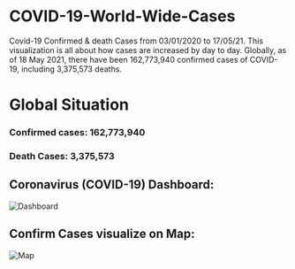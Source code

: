# COVID-19-World-Wide-Cases

Covid-19 Confirmed & death Cases from 03/01/2020 to 17/05/21. This visualization is all about how cases are increased by day to day. Globally, as of 18 May 2021, there have been 162,773,940 confirmed cases of COVID-19, including 3,375,573 deaths.

# Global Situation
### Confirmed cases: 162,773,940
### Death Cases: 3,375,573

## Coronavirus (COVID-19) Dashboard:
![Dashboard](https://user-images.githubusercontent.com/80674012/118807250-ac141f00-b8c5-11eb-9325-850ed0c036a7.png)

## Confirm Cases visualize on Map:
![Map](https://user-images.githubusercontent.com/80674012/118807471-fac1b900-b8c5-11eb-8a92-1fcc0bcea056.png)

